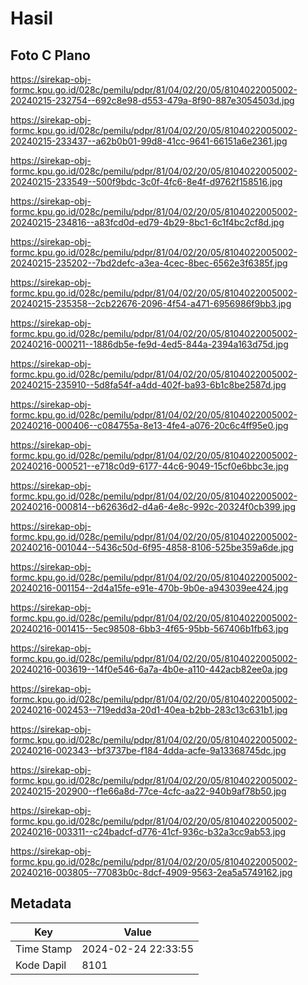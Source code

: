# Hasil

## Foto C Plano

https://sirekap-obj-formc.kpu.go.id/028c/pemilu/pdpr/81/04/02/20/05/8104022005002-20240215-232754--692c8e98-d553-479a-8f90-887e3054503d.jpg

https://sirekap-obj-formc.kpu.go.id/028c/pemilu/pdpr/81/04/02/20/05/8104022005002-20240215-233437--a62b0b01-99d8-41cc-9641-66151a6e2361.jpg

https://sirekap-obj-formc.kpu.go.id/028c/pemilu/pdpr/81/04/02/20/05/8104022005002-20240215-233549--500f9bdc-3c0f-4fc6-8e4f-d9762f158516.jpg

https://sirekap-obj-formc.kpu.go.id/028c/pemilu/pdpr/81/04/02/20/05/8104022005002-20240215-234816--a83fcd0d-ed79-4b29-8bc1-6c1f4bc2cf8d.jpg

https://sirekap-obj-formc.kpu.go.id/028c/pemilu/pdpr/81/04/02/20/05/8104022005002-20240215-235202--7bd2defc-a3ea-4cec-8bec-6562e3f6385f.jpg

https://sirekap-obj-formc.kpu.go.id/028c/pemilu/pdpr/81/04/02/20/05/8104022005002-20240215-235358--2cb22676-2096-4f54-a471-6956986f9bb3.jpg

https://sirekap-obj-formc.kpu.go.id/028c/pemilu/pdpr/81/04/02/20/05/8104022005002-20240216-000211--1886db5e-fe9d-4ed5-844a-2394a163d75d.jpg

https://sirekap-obj-formc.kpu.go.id/028c/pemilu/pdpr/81/04/02/20/05/8104022005002-20240215-235910--5d8fa54f-a4dd-402f-ba93-6b1c8be2587d.jpg

https://sirekap-obj-formc.kpu.go.id/028c/pemilu/pdpr/81/04/02/20/05/8104022005002-20240216-000406--c084755a-8e13-4fe4-a076-20c6c4ff95e0.jpg

https://sirekap-obj-formc.kpu.go.id/028c/pemilu/pdpr/81/04/02/20/05/8104022005002-20240216-000521--e718c0d9-6177-44c6-9049-15cf0e6bbc3e.jpg

https://sirekap-obj-formc.kpu.go.id/028c/pemilu/pdpr/81/04/02/20/05/8104022005002-20240216-000814--b62636d2-d4a6-4e8c-992c-20324f0cb399.jpg

https://sirekap-obj-formc.kpu.go.id/028c/pemilu/pdpr/81/04/02/20/05/8104022005002-20240216-001044--5436c50d-6f95-4858-8106-525be359a6de.jpg

https://sirekap-obj-formc.kpu.go.id/028c/pemilu/pdpr/81/04/02/20/05/8104022005002-20240216-001154--2d4a15fe-e91e-470b-9b0e-a943039ee424.jpg

https://sirekap-obj-formc.kpu.go.id/028c/pemilu/pdpr/81/04/02/20/05/8104022005002-20240216-001415--5ec98508-6bb3-4f65-95bb-567406b1fb63.jpg

https://sirekap-obj-formc.kpu.go.id/028c/pemilu/pdpr/81/04/02/20/05/8104022005002-20240216-003619--14f0e546-6a7a-4b0e-a110-442acb82ee0a.jpg

https://sirekap-obj-formc.kpu.go.id/028c/pemilu/pdpr/81/04/02/20/05/8104022005002-20240216-002453--719edd3a-20d1-40ea-b2bb-283c13c631b1.jpg

https://sirekap-obj-formc.kpu.go.id/028c/pemilu/pdpr/81/04/02/20/05/8104022005002-20240216-002343--bf3737be-f184-4dda-acfe-9a13368745dc.jpg

https://sirekap-obj-formc.kpu.go.id/028c/pemilu/pdpr/81/04/02/20/05/8104022005002-20240215-202900--f1e66a8d-77ce-4cfc-aa22-940b9af78b50.jpg

https://sirekap-obj-formc.kpu.go.id/028c/pemilu/pdpr/81/04/02/20/05/8104022005002-20240216-003311--c24badcf-d776-41cf-936c-b32a3cc9ab53.jpg

https://sirekap-obj-formc.kpu.go.id/028c/pemilu/pdpr/81/04/02/20/05/8104022005002-20240216-003805--77083b0c-8dcf-4909-9563-2ea5a5749162.jpg


## Metadata

| Key        | Value               |
| ---------- | ------------------- |
| Time Stamp | 2024-02-24 22:33:55 |
| Kode Dapil | 8101                |



